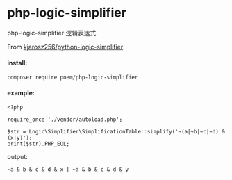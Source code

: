 # php-logic-simplifier

php-logic-simplifier 逻辑表达式

From [kjarosz256/python-logic-simplifier](https://github.com/kjarosz256/python-logic-simplifier)


#### install:

`composer require poem/php-logic-simplifier`


#### example:

```
<?php

require_once './vendor/autoload.php';

$str = Logic\Simplifier\SimplificationTable::simplify('~(a|~b|~c|~d) & (x|y)');
print($str).PHP_EOL;

```

output:
```
~a & b & c & d & x | ~a & b & c & d & y
```
